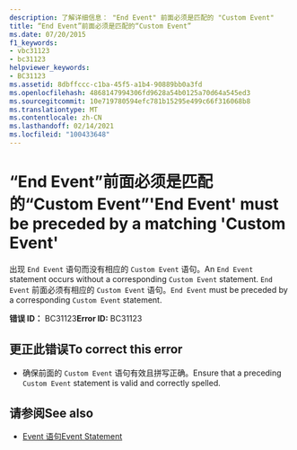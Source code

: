 ```yaml
---
description: 了解详细信息： "End Event" 前面必须是匹配的 "Custom Event"
title: “End Event”前面必须是匹配的“Custom Event”
ms.date: 07/20/2015
f1_keywords:
- vbc31123
- bc31123
helpviewer_keywords:
- BC31123
ms.assetid: 8dbffccc-c1ba-45f5-a1b4-90889bb0a3fd
ms.openlocfilehash: 4868147994306fd9628a54b0125a70d64a545ed3
ms.sourcegitcommit: 10e719780594efc781b15295e499c66f316068b8
ms.translationtype: MT
ms.contentlocale: zh-CN
ms.lasthandoff: 02/14/2021
ms.locfileid: "100433648"
---
```

# <a name="end-event-must-be-preceded-by-a-matching-custom-event"></a><span data-ttu-id="b0edd-103">“End Event”前面必须是匹配的“Custom Event”</span><span class="sxs-lookup"><span data-stu-id="b0edd-103">'End Event' must be preceded by a matching 'Custom Event'</span></span>

<span data-ttu-id="b0edd-104">出现 `End Event` 语句而没有相应的 `Custom Event` 语句。</span><span class="sxs-lookup"><span data-stu-id="b0edd-104">An `End Event` statement occurs without a corresponding `Custom Event` statement.</span></span> <span data-ttu-id="b0edd-105">`End Event` 前面必须有相应的 `Custom Event` 语句。</span><span class="sxs-lookup"><span data-stu-id="b0edd-105">`End Event` must be preceded by a corresponding `Custom Event` statement.</span></span>  
  
 <span data-ttu-id="b0edd-106">**错误 ID：** BC31123</span><span class="sxs-lookup"><span data-stu-id="b0edd-106">**Error ID:** BC31123</span></span>  
  
## <a name="to-correct-this-error"></a><span data-ttu-id="b0edd-107">更正此错误</span><span class="sxs-lookup"><span data-stu-id="b0edd-107">To correct this error</span></span>  
  
- <span data-ttu-id="b0edd-108">确保前面的 `Custom Event` 语句有效且拼写正确。</span><span class="sxs-lookup"><span data-stu-id="b0edd-108">Ensure that a preceding `Custom Event` statement is valid and correctly spelled.</span></span>  
  
## <a name="see-also"></a><span data-ttu-id="b0edd-109">请参阅</span><span class="sxs-lookup"><span data-stu-id="b0edd-109">See also</span></span>

- [<span data-ttu-id="b0edd-110">Event 语句</span><span class="sxs-lookup"><span data-stu-id="b0edd-110">Event Statement</span></span>](../language-reference/statements/event-statement.md)
